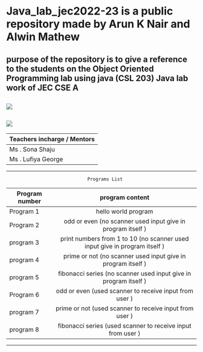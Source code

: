 # Java_lab_jec2022-23 is a public repository made by Arun K Nair and Alwin Mathew 
purpose of the repository is to give a reference to the students on the Object Oriented Programming lab using java (CSL 203)
Java lab work of JEC CSE A 
--

[![](https://img.shields.io/badge/Programs%20by-Arun%20K%20Nair-orange)](mailto:arunknair.cse21@jecc.ac.in)
--

[![](https://img.shields.io/badge/Programs%20by-Alwin%20Mathew-white)](mailto:alwinmathew.cse21@jecc.ac.in)
--
       

|Teachers incharge / Mentors   |
|------------------------------|
|Ms . Sona Shaju               |
|Ms . Lufiya George            |
_________________________________________________________________________________________________________________________
                                  Programs List

| Program number    | program content |
| -------------|:-------------------------------------------------------------------------:|
| Program 1    |hello world program                                                        |
| Program 2    | odd or even (no scanner used input give in program itself )               |
| program 3    | print numbers from 1 to 10 (no scanner used input give in program itself )|
| program 4    | prime or not (no scanner used input give in program itself )              |
| program 5    | fibonacci series (no scanner used input give in program itself )          |
| Program 6    | odd or even (used scanner to receive input from user )                    |
| program 7    | prime or not (used scanner to receive input from user )                   | 
| program 8    | fibonacci series (used scanner to receive input from user )               |
--------------------------------------------------------------------------------------------
